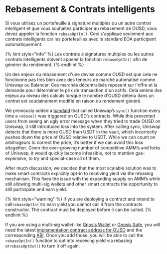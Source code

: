 # Rebasement & Contrats intelligents

Si vous utilisez un portefeuille à signature multiples ou un autre contrat intelligent et que vous souhaitez participer au rebasement de OUSD, vous devez appeler la fonction `rebaseOptIn()`. Ceci s'applique seulement aux contrats intelligents car les portefeuilles avec le standard EOA participent automatiquement.

{% hint style="info" %}
Les contrats à signatures multiples ou les autres contrats intelligents doivent appeler la fonction `rebaseOptIn()` afin de générer du rendement.
{% endhint %}

Un des enjeux du rebasement d'une devise comme OUSD est que cela ne fonctionne pas très bien avec des teneurs de marché automatisé comme Uniswap ou Balancer. Ces marchés décentralisés reposent sur l'offre et la demande pour déterminer le prix de transaction d'un actifs. Cela amène des enjeux au niveau des calculs lorsque le nombre d'OUSD détenu dans un contrat est soudainement modifié en raison du rendement généré.

We previously added a [bandaid](https://medium.com/originprotocol/upgrades-to-the-ousd-smart-contracts-deliver-higher-yield-and-better-uniswap-support-aa592e51d3f2) that called Uniswap’s `sync()` function every time a `rebase()` was triggered on OUSD’s contracts. While this prevented users from seeing an ugly error message when they tried to trade OUSD on Uniswap, it still introduced loss into the system. After calling sync, Uniswap detects that there is more OUSD than USDT in the vault, which incorrectly pushes down the price of OUSD relative to USDT. While we can count on arbitrageurs to correct the price, it’s better if we can avoid this loss altogether. Given the ever-growing number of competitive AMM’s and forks of Uniswap, it would quickly become infeasible, not to mention gas-expensive, to try and special-case all of them.

After much discussion, we decided that the most scalable solution was to make smart contracts explicitly opt-in to receiving yield via the rebasing mechanism. This fixes the issue with the expanding supply on AMM’s while still allowing multi-sig wallets and other smart contracts the opportunity to still participate and earn yield.

{% hint style="warning" %}
If you are deploying a contract and intend to call`rebaseOptIn()`to earn yield you cannot call it from the contracts constructor. The contract must be deployed before it can be called.
{% endhint %}

If you are using a multi-sig wallet like [Gnosis Wallet](https://github.com/gnosis/MultiSigWallet) or [Gnosis Safe](https://gnosis-safe.io/), you will need the latest [implementation contract address for OUSD](../../smart-contracts/registry.md) and the corresponding [ABI](https://api.etherscan.io/api?module=contract&action=getabi&address=0x1ae95dd4eeae7ed03da79856c2d44ffa3318f805). Once you add those, you will be able to call the `rebaseOptIn()` function to opt into receiving yield via rebasing or`rebaseOptOut()` to turn it off again.






